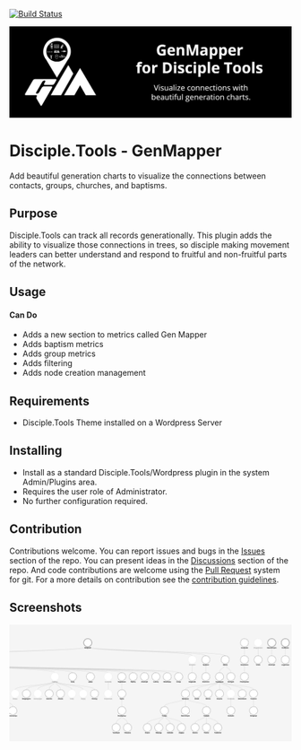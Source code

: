 [![Build Status](https://travis-ci.com/DiscipleTools/disciple-tools-genmapper.svg?branch=master)](https://travis-ci.com/DiscipleTools/disciple-tools-genmapper)

![GenMapper](https://raw.githubusercontent.com/DiscipleTools/disciple-tools-genmapper/master/includes/charts/icons/genmapper-banner.png)
# Disciple.Tools - GenMapper

Add beautiful generation charts to visualize the connections between contacts, groups, churches, and baptisms.

## Purpose

Disciple.Tools can track all records generationally. This plugin adds the ability to visualize those connections
in trees, so disciple making movement leaders can better understand and respond to fruitful and non-fruitful
parts of the network.

## Usage
#### Can Do

- Adds a new section to metrics called Gen Mapper
- Adds baptism metrics
- Adds group metrics
- Adds filtering
- Adds node creation management

## Requirements

- Disciple.Tools Theme installed on a Wordpress Server

## Installing

- Install as a standard Disciple.Tools/Wordpress plugin in the system Admin/Plugins area.
- Requires the user role of Administrator.
- No further configuration required.

## Contribution

Contributions welcome. You can report issues and bugs in the
[Issues](https://github.com/DiscipleTools/disciple-tools-genmapper/issues) section of the repo. You can present ideas
in the [Discussions](https://github.com/DiscipleTools/disciple-tools-genmapper/discussions) section of the repo. And
code contributions are welcome using the [Pull Request](https://github.com/DiscipleTools/disciple-tools-genmapper/pulls)
system for git. For a more details on contribution see the
[contribution guidelines](https://github.com/DiscipleTools/disciple-tools-genmapper/blob/master/CONTRIBUTING.md).


## Screenshots

![sample gen map](https://raw.githubusercontent.com/DiscipleTools/disciple-tools-genmapper/master/documentation/genmapper-1.png)

